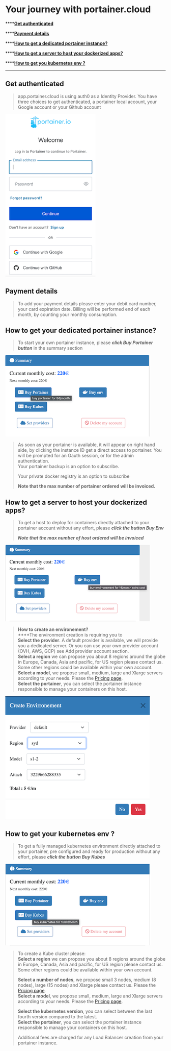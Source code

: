 # Your journey with portainer.cloud

****[**Get authenticated**](your-journey-with-portainer.cloud.md#get-authenticated)

****[**Payment details**](your-journey-with-portainer.cloud.md#payment-details)

****[**How to get a dedicated portainer instance?**](your-journey-with-portainer.cloud.md#how-to-get-your-dedicated-portainer-instance)

****[**How to get a server to host your dockerized apps?**](your-journey-with-portainer.cloud.md#how-to-get-a-server-to-host-your-dockerized-apps)

****[**How to get you kubernetes env ?**](your-journey-with-portainer.cloud.md#how-to-get-your-kubernetes-env)

****

## **Get authenticated**

> app.portainer.cloud is using auth0 as a Identity Provider. You have three choices to get authenticated, a portainer local account, your Google account or your Github account
>
>

![authentication through auth0](<.gitbook/assets/auth acount (1).png>)

## **Payment details**

> To add your payment details please enter your debit card number, your card expiration date.  Billing will be performed end of each month, by counting your monthly consumption.

## **How to get your dedicated portainer instance?**

> To start your own portainer instance, please _**click Buy Portainer button**_ in the summary section

![](<.gitbook/assets/Buy Portainer (1).png>)

> As soon as your portainer is available, it will appear on right hand side, by clicking the instance ID get a direct access to portainer. You will be prompted for an Oauth session, or for the admin authentication. \
> Your portainer backup is an option to subscribe.
>
> Your private docker registry is an option to subscribe
>
> **Note that the max number of portainer ordered will be invoiced.**

## **How to get a server to host your dockerized apps?**

> To get a host to deploy for containers directly attached to your portainer account without any effort, please _**click the button Buy Env**_
>
> _**Note that the max number of host ordered will be invoiced**_

![](<.gitbook/assets/Buy Env.png>)

> **How to create an environement?**\
> ****The environment creation is requiring you to \
> &#x20;        **Select the provider**. A default provider is available, we will provide you a dedicated server. Or you can use your own provider account (OVH, AWS, GCP) see Add provider account section.\
> &#x20;        **Select a region** we can propose you about 8 regions around the globe in Europe, Canada, Asia and pacific, for US region please contact us. Some other regions could be available within your own account.\
> &#x20;       **Select a model**, we propose small, medium, large and Xlarge servers according to your needs. Please the [Pricing page](pricing.md).\
> &#x20;       **Select the portainer**, you can select the portainer instance responsible to manage your containers on this host.

![](<.gitbook/assets/create env.png>)

## **How to get your kubernetes env ?**

> To get a fully managed kubernetes environment directly attached to your portainer, pre configured and ready for production without any effort, please _**click the button Buy Kubes**_

![](<.gitbook/assets/Buy Kubes (1).png>)

> To create a Kube cluster please:\
> &#x20;      **Select a region** we can propose you about 8 regions around the globe in Europe, Canada, Asia and pacific, for US region please contact us. Some other regions could be available within your own account.
>
> &#x20;       **Select a number of nodes**, we propose small 3 nodes, medium (8 nodes), large (15 nodes) and Xlarge please contact us. Please the [Pricing page](pricing.md).\
> &#x20;       **Select a model**, we propose small, medium, large and Xlarge servers according to your needs. Please the [Pricing page](pricing.md).
>
> &#x20;      **Select the kubernetes version**, you can select between the last fourth version compared to the latest.\
> &#x20;       **Select the portainer**, you can select the portainer instance responsible to manage your containers on this host.
>
> Additional fees are charged for any Load Balancer creation from your portainer instance.&#x20;





